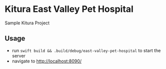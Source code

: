 Kitura East Valley Pet Hospital
========

Sample Kitura Project

## Usage

* run `swift build && .build/debug/east-valley-pet-hospital` to start the server
* navigate to [http://localhost:8090/](http://localhost:8090/)